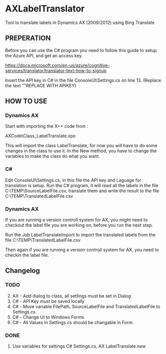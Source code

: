 # AXLabelTranslator
Tool to translate labels in Dynamics AX (2009/2012) using Bing Translate

## PREPERATION
Before you can use the C# program you need to follow this guide to setup the Azure API, and get an access key.

https://docs.microsoft.com/en-us/azure/cognitive-services/translator/translator-text-how-to-signup

Insert the API key in C# in the file ConsoleUI\Settings.cs on line 13. (Replace the text ""REPLACE WITH APIKEY)

## HOW TO USE 

### Dynamics AX
Start with importing the X++ code from :

AXCode\Class_LabelTranslate.xpo

This will import the class LabelTranslate, for now you will have to do some changes in the class to use it.
In the New method, you have to change the variables to make the class do what you want.

### C# 
Edit ConsoleUI\Settings.cs, in this file the API key and Laguage for translation is setup.
Run the C# program, it will read all the labels in the file C:\TEMP\SourceLabelFile.csv, translate them and write the result to the file C:\TEMP\TranslatedLabelFile.csv

### Dynamics AX
If you are running a version controll system for AX, you might need to checkout the label file you are working on, before you run the next step.

Run the Job LabelTranslateImport to import the translated labels from the file C:\TEMP\TranslatedLabelFile.csv

Then again if you are running a version controll system for AX, you need to checkin the label file.

## Changelog
### TODO
002.	AX - Add dialog to class, all settings must be set in Dialog
003.    C# - API Key must be saved locally
004.    C# - Move variable FilePath, SourceLabelFile and TranslatedLabelFile to Settings.cs
004.    C# - Change UI to Windows Forms
005.    C# - All Values in Settings.cs should be changable in Form.

### DONE
001.	Use variables for settings C# Settings.cs, AX LabelTranslate.new